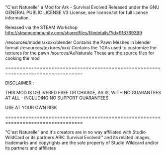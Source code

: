"C'est Naturelle" a Mod for Ark - Survival Evolved
Released under the GNU GENERAL PUBLIC LICENSE V3 License, see license.txt for full license information.

Released via the STEAM Workshop
http://steamcommunity.com/sharedfiles/filedetails/?id=916769399

/resources/models/xxxx/blender Contains the Pawn Meshes in blender format
/resources/textures/xxx/ Contains the TGAs used to customize the textures for the pawn
/sources/AuNaturale These are the source files for cooking the mod

=================================================================================

DISCLAIMER :

THIS MOD IS DELIVERED FREE OR CHARGE, AS IS, WITH NO GUARANTEES AT ALL - INCLUDING NO SUPPORT GUARANTEES

USE AT YOUR OWN RISK

=================================================================================

"C'est Naturelle" and it's creators are in no way affiliated with Studio WildCard or its partners
ARK: Survival Evolved™ and its related images, trademarks and copyrights are the sole property of Studio Wildcard and/or its partners and affiliates
